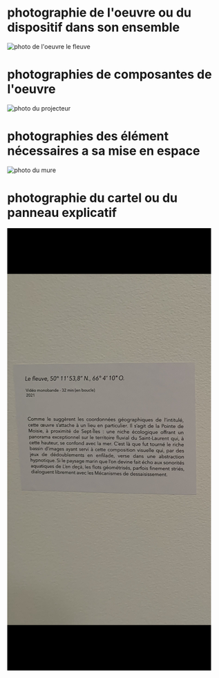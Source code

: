 # photographie de l'oeuvre ou du dispositif dans son ensemble
![photo de l'oeuvre le fleuve](image_le_fleuve.jpg)
# photographies de composantes de l'oeuvre
![photo du projecteur](image_le_fleuve_projecteur.jpg)
# photographies des élément nécessaires a sa mise en espace
![photo du mure](image_le_fleuve_mure.jpg)
# photographie du cartel ou du panneau explicatif
![photo du panneau explicatif](image_le_fleuve_panneau_explicatif.png)



